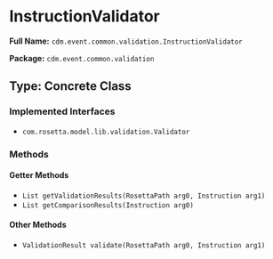 # InstructionValidator

**Full Name:** `cdm.event.common.validation.InstructionValidator`

**Package:** `cdm.event.common.validation`

## Type: Concrete Class

### Implemented Interfaces

- `com.rosetta.model.lib.validation.Validator`

### Methods

#### Getter Methods

- `List getValidationResults(RosettaPath arg0, Instruction arg1)`
- `List getComparisonResults(Instruction arg0)`

#### Other Methods

- `ValidationResult validate(RosettaPath arg0, Instruction arg1)`


